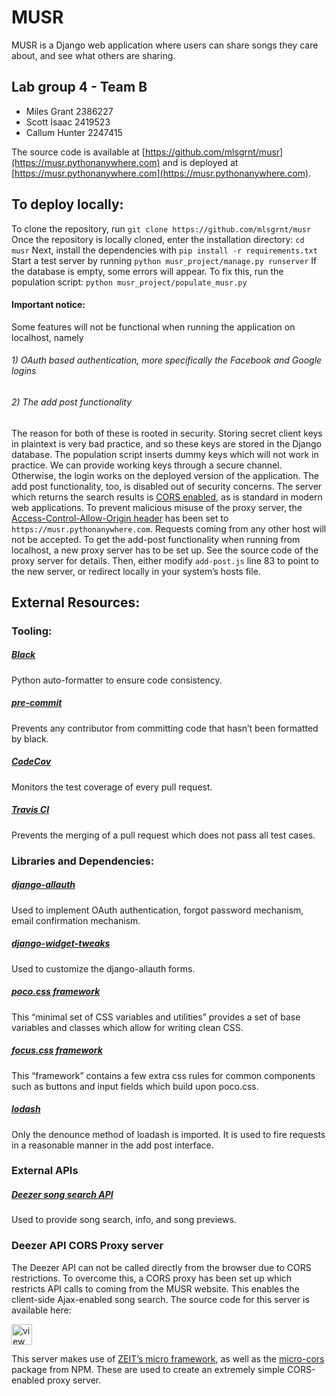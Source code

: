 # MUSR

MUSR is a Django web application where users can share songs they care about, and see what others are sharing.

## Lab group 4 - Team B
- Miles Grant 2386227
- Scott Isaac	2419523
- Callum Hunter	2247415

The source code is available at [https://github.com/mlsgrnt/musr](https://musr.pythonanywhere.com) and is deployed at [https://musr.pythonanywhere.com](https://musr.pythonanywhere.com).

## To deploy locally:
To clone the repository, run
`git clone https://github.com/mlsgrnt/musr`
Once the repository is locally cloned, enter the installation directory:
`cd musr`
Next, install the dependencies with
`pip install -r requirements.txt`
Start a test server by running
`python musr_project/manage.py runserver`
If the database is empty, some errors will appear. To fix this, run the population script:
`python musr_project/populate_musr.py`
#### Important notice:
Some features will not be functional when running the application on localhost, namely
###### 1) OAuth based authentication, more specifically the Facebook and Google logins
###### 2) The add post functionality

The reason for both of these is rooted in security. Storing secret client keys in plaintext is very bad practice, and so these keys are stored in the Django database. The population script inserts dummy keys which will not work in practice. We can provide working keys through a secure channel. Otherwise, the login works on the deployed version of the application. The add post functionality, too, is disabled out of security concerns. The server which returns the search results is [CORS enabled](https://developer.mozilla.org/en-US/docs/Web/HTTP/CORS), as is standard in modern web applications. To prevent malicious misuse of the proxy server, the [Access-Control-Allow-Origin header](https://developer.mozilla.org/en-US/docs/Web/HTTP/Headers/Access-Control-Allow-Origin) has been set to `https://musr.pythonanywhere.com`. Requests coming from any other host will not be accepted. To get the add-post functionality when running from localhost, a new proxy server has to be set up. See the source code of the proxy server for details. Then, either modify `add-post.js` line 83 to point to the new server, or redirect locally in your system’s hosts file.
## External Resources:
### Tooling:
##### [Black](https://github.com/ambv/black)
Python auto-formatter to ensure code consistency.
##### [pre-commit](https://github.com/chriskuehl/pre-commit)
Prevents any contributor from committing code that hasn’t been formatted by black.
##### [CodeCov](https://codecov.io)
Monitors the test coverage of every pull request.
##### [Travis CI](https://travis-ci.com)
Prevents the merging of a pull request which does not pass all test cases.
### Libraries and Dependencies:
##### [django-allauth](https://github.com/pennersr/django-allauth)
Used to implement OAuth authentication, forgot password mechanism, email confirmation mechanism.
##### [django-widget-tweaks](https://github.com/jazzband/django-widget-tweaks)
Used to customize the django-allauth forms.
##### [poco.css framework](https://github.com/hihayk/poco)
This “minimal set of CSS variables and utilities” provides a set of base variables and classes which allow for writing clean CSS.
##### [focus.css framework](https://hihayk.github.io/focus/)
This “framework” contains a few extra css rules for common components such as buttons and input fields which build upon poco.css.
##### [lodash](https://lodash.com)
Only the denounce method of loadash is imported. It is used to fire requests in a reasonable manner in the add post interface.
### External APIs
##### [Deezer song search API](https://developers.deezer.com/api)
Used to provide song search, info, and song previews.

### Deezer API CORS Proxy server
The Deezer API can not be called directly from the browser due to CORS restrictions. To overcome this, a CORS proxy has been set up which restricts API calls to coming from the MUSR website. This enables the client-side Ajax-enabled song search. The source code for this server is available here:
<!-- View Source Button --><a href="https://glitch.com/edit/#!/deezer-proxy">  <img src="https://cdn.glitch.com/2bdfb3f8-05ef-4035-a06e-2043962a3a13%2Fview-source%402x.png?1513093958802" alt="view source button" aria-label="view source" height="33"></a>

This server makes use of [ZEIT’s micro framework](https://zeit.co/blog/micro-8), as well as the [micro-cors](https://github.com/possibilities/micro-cors) package from NPM. These are used to create an extremely simple CORS-enabled proxy server.
